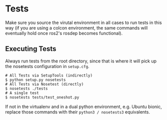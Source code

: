 # Tests

Make sure you source the virutal environment in all cases to run
tests in this way (if you are using a colcon environment, the
same commands will eventually hold once ros2's rosdep becomes
functional).

## Executing Tests

Always run tests from the root directory, since that is where
it will pick up the nosetests configuration in `setup.cfg`.

```
# All Tests via SetupTools (indirectly)
$ python setup.py nosetests
# All Tests via Nosetest (directly)
$ nosetests ./tests
# A single test
$ nosetests tests/test_oneshot.py
```

If not in the virtualenv and in a dual python environment, e.g. Ubuntu bionic,
replace those commands with their `python3 / nosetests3` equivalents.